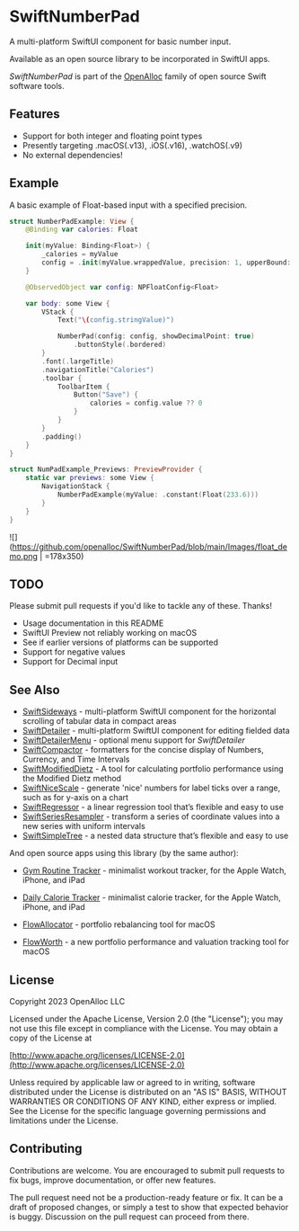 # SwiftNumberPad

A multi-platform SwiftUI component for basic number input.

Available as an open source library to be incorporated in SwiftUI apps.

_SwiftNumberPad_ is part of the [OpenAlloc](https://github.com/openalloc) family of open source Swift software tools.

## Features

* Support for both integer and floating point types
* Presently targeting .macOS(.v13), .iOS(.v16), .watchOS(.v9)
* No external dependencies!

## Example

A basic example of Float-based input with a specified precision.

```swift
struct NumberPadExample: View {
    @Binding var calories: Float

    init(myValue: Binding<Float>) {
        _calories = myValue
        config = .init(myValue.wrappedValue, precision: 1, upperBound: 1000)
    }

    @ObservedObject var config: NPFloatConfig<Float>

    var body: some View {
        VStack {
            Text("\(config.stringValue)")

            NumberPad(config: config, showDecimalPoint: true)
                .buttonStyle(.bordered)
        }
        .font(.largeTitle)
        .navigationTitle("Calories")
        .toolbar {
            ToolbarItem {
                Button("Save") {
                    calories = config.value ?? 0
                }
            }
        }
        .padding()
    }
}

struct NumPadExample_Previews: PreviewProvider {
    static var previews: some View {
        NavigationStack {
            NumberPadExample(myValue: .constant(Float(233.6)))
        }
    }
}
```

![](https://github.com/openalloc/SwiftNumberPad/blob/main/Images/float_demo.png | =178x350)

## TODO

Please submit pull requests if you'd like to tackle any of these. Thanks!

* Usage documentation in this README
* SwiftUI Preview not reliably working on macOS
* See if earlier versions of platforms can be supported
* Support for negative values
* Support for Decimal input

## See Also

* [SwiftSideways](https://github.com/openalloc/SwiftSideways) - multi-platform SwiftUI component for the horizontal scrolling of tabular data in compact areas
* [SwiftDetailer](https://github.com/openalloc/SwiftDetailer) - multi-platform SwiftUI component for editing fielded data
* [SwiftDetailerMenu](https://github.com/openalloc/SwiftDetailerMenu) - optional menu support for _SwiftDetailer_
* [SwiftCompactor](https://github.com/openalloc/SwiftCompactor) - formatters for the concise display of Numbers, Currency, and Time Intervals
* [SwiftModifiedDietz](https://github.com/openalloc/SwiftModifiedDietz) - A tool for calculating portfolio performance using the Modified Dietz method
* [SwiftNiceScale](https://github.com/openalloc/SwiftNiceScale) - generate 'nice' numbers for label ticks over a range, such as for y-axis on a chart
* [SwiftRegressor](https://github.com/openalloc/SwiftRegressor) - a linear regression tool that’s flexible and easy to use
* [SwiftSeriesResampler](https://github.com/openalloc/SwiftSeriesResampler) - transform a series of coordinate values into a new series with uniform intervals
* [SwiftSimpleTree](https://github.com/openalloc/SwiftSimpleTree) - a nested data structure that’s flexible and easy to use

And open source apps using this library (by the same author):

* [Gym Routine Tracker](https://open-trackers.github.io/grt/) - minimalist workout tracker, for the Apple Watch, iPhone, and iPad
* [Daily Calorie Tracker](https://open-trackers.github.io/dct/) - minimalist calorie tracker, for the Apple Watch, iPhone, and iPad

* [FlowAllocator](https://openalloc.github.io/FlowAllocator/index.html) - portfolio rebalancing tool for macOS
* [FlowWorth](https://openalloc.github.io/FlowWorth/index.html) - a new portfolio performance and valuation tracking tool for macOS

## License

Copyright 2023 OpenAlloc LLC

Licensed under the Apache License, Version 2.0 (the "License"); you may not use this file except in compliance with the License. You may obtain a copy of the License at

[http://www.apache.org/licenses/LICENSE-2.0](http://www.apache.org/licenses/LICENSE-2.0)

Unless required by applicable law or agreed to in writing, software distributed under the License is distributed on an "AS IS" BASIS, WITHOUT WARRANTIES OR CONDITIONS OF ANY KIND, either express or implied. See the License for the specific language governing permissions and limitations under the License.

## Contributing

Contributions are welcome. You are encouraged to submit pull requests to fix bugs, improve documentation, or offer new features. 

The pull request need not be a production-ready feature or fix. It can be a draft of proposed changes, or simply a test to show that expected behavior is buggy. Discussion on the pull request can proceed from there.
